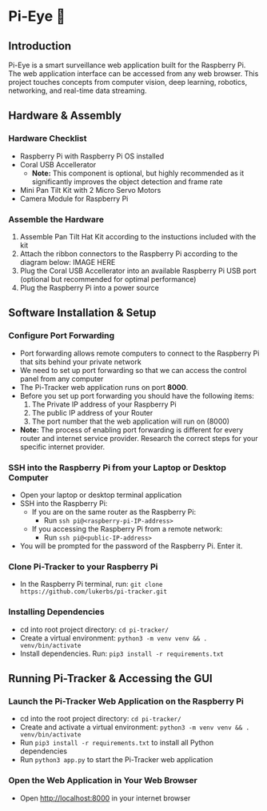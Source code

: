 # Pi-Eye 🤖

## Introduction
Pi-Eye is a smart surveillance web application built for the Raspberry Pi. 
The web application interface can be accessed from any web browser.
This project touches concepts from computer vision, deep learning, robotics, networking, and real-time data streaming.

## Hardware & Assembly
### Hardware Checklist
  * Raspberry Pi with Raspberry Pi OS installed 
  * Coral USB Accellerator
    * **Note:** This component is optional, but highly recommended as it significantly improves the object detection and frame rate
  * Mini Pan Tilt Kit with 2 Micro Servo Motors 
  * Camera Module for Raspberry Pi
### Assemble the Hardware
  1. Assemble Pan Tilt Hat Kit according to the instuctions included with the kit
  2. Attach the ribbon connectors to the Raspberry Pi according to the diagram below:
  IMAGE HERE
  3. Plug the Coral USB Accellerator into an available Raspberry Pi USB port (optional but recommended for optimal performance)
  4. Plug the Raspberry Pi into a power source 

## Software Installation & Setup
### Configure Port Forwarding
  * Port forwarding allows remote computers to connect to the Raspberry Pi that sits behind your private network
  * We need to set up port forwarding so that we can access the control panel from any computer
  * The Pi-Tracker web application runs on port **8000**.
  * Before you set up port forwarding you should have the following items:
    1. The Private IP address of your Raspberry Pi 
    2. The public IP address of your Router 
    3. The port number that the web application will run on (8000)
  * **Note:** The process of enabling port forwarding is different for every router and internet service provider. Research the correct steps for your specific internet provider.
### SSH into the Raspberry Pi from your Laptop or Desktop Computer
  * Open your laptop or desktop terminal application
  * SSH into the Raspberry Pi: 
    * If you are on the same router as the Raspberry Pi:
      * Run `ssh pi@<raspberry-pi-IP-address>`
    * If you accessing the Raspberry Pi from a remote network:
      * Run `ssh pi@<public-IP-address>`
  * You will be prompted for the password of the Raspberry Pi. Enter it.
### Clone Pi-Tracker to your Raspberry Pi
  * In the Raspberry Pi terminal, run: `git clone https://github.com/lukerbs/pi-tracker.git`
### Installing Dependencies
  * cd into root project directory: `cd pi-tracker/`
  * Create a virtual environment: `python3 -m venv venv && . venv/bin/activate`
  * Install dependencies. Run: `pip3 install -r requirements.txt` 

## Running Pi-Tracker & Accessing the GUI
### Launch the Pi-Tracker Web Application on the Raspberry Pi
  * cd into the root project directory: `cd pi-tracker/`
  * Create and activate a virtual environment: `python3 -m venv venv && . venv/bin/activate`
  * Run `pip3 install -r requirements.txt` to install all Python dependencies
  * Run `python3 app.py` to start the Pi-Tracker web application
### Open the Web Application in Your Web Browser
  * Open [http://localhost:8000](http://localhost:8000) in your internet browser

